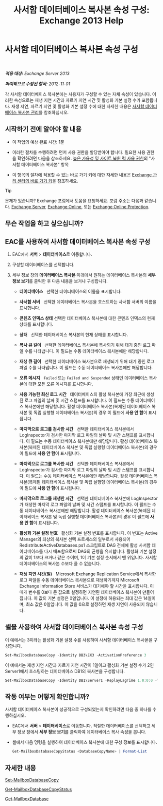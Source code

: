 ﻿---
title: '사서함 데이터베이스 복사본 속성 구성: Exchange 2013 Help'
TOCTitle: 사서함 데이터베이스 복사본 속성 구성
ms:assetid: cf186561-ab2c-45c0-90f5-8d3ecfabeeac
ms:mtpsurl: https://technet.microsoft.com/ko-kr/library/Dd351151(v=EXCHG.150)
ms:contentKeyID: 50484187
ms.date: 05/22/2018
mtps_version: v=EXCHG.150
ms.translationtype: MT
---

# 사서함 데이터베이스 복사본 속성 구성

 

_**적용 대상:** Exchange Server 2013_

_**마지막으로 수정된 항목:** 2012-11-01_

각 사서함 데이터베이스 복사본에는 사용자가 구성할 수 있는 자체 속성이 있습니다. 이러한 속성으로는 재생 지연 시간과 자르기 지연 시간 및 활성화 기본 설정 수가 포함됩니다. 재생 지연, 자르기 지연 및 활성화 기본 설정 수에 대한 자세한 내용은 [사서함 데이터베이스 복사본 관리](managing-mailbox-database-copies-exchange-2013-help.md)를 참조하십시오.

## 시작하기 전에 알아야 할 내용

  - 이 작업의 예상 완료 시간: 1분

  - 이러한 절차를 수행하려면 먼저 사용 권한을 할당받아야 합니다. 필요한 사용 권한을 확인하려면 다음을 참조하세요. [높은 가용성 및 사이트 복원 력 사용 권한](high-availability-and-site-resilience-permissions-exchange-2013-help.md)의 "사서함 데이터베이스 복사본" 항목

  - 이 항목의 절차에 적용할 수 있는 바로 가기 키에 대한 자세한 내용은 [Exchange 관리 센터의 바로 가기 키](keyboard-shortcuts-in-the-exchange-admin-center-exchange-online-protection-help.md)을 참조하세요.


> [!TIP]
> 문제가 있습니까? Exchange 포럼에서 도움을 요청하세요. 포럼 주소는 다음과 같습니다. <A href="https://go.microsoft.com/fwlink/p/?linkid=60612">Exchange Server</A>, <A href="https://go.microsoft.com/fwlink/p/?linkid=267542">Exchange Online</A>, 또는 <A href="https://go.microsoft.com/fwlink/p/?linkid=285351">Exchange Online Protection</A>.



## 무슨 작업을 하고 싶으십니까?

## EAC를 사용하여 사서함 데이터베이스 복사본 속성 구성

1.  EAC에서 **서버** \> **데이터베이스**로 이동합니다.

2.  구성할 데이터베이스를 선택합니다.

3.  세부 정보 창의 **데이터베이스 복사본** 아래에서 원하는 데이터베이스 복사본의 **세부 정보 보기**를 클릭한 후 다음 내용을 보거나 구성합니다.
    
      - **데이터베이스**   선택한 데이터베이스의 이름을 표시합니다.
    
      - **사서함 서버**   선택한 데이터베이스 복사본을 호스트하는 사서함 서버의 이름을 표시합니다.
    
      - **콘텐츠 인덱스 상태** 선택한 데이터베이스 복사본에 대한 콘텐츠 인덱스의 현재 상태를 표시합니다.
    
      - **상태**   선택한 데이터베이스 복사본의 현재 상태를 표시합니다.
    
      - **복사 큐 길이**   선택한 데이터베이스 복사본에 복사되기 위해 대기 중인 로그 파일 수를 나타냅니다. 이 필드는 수동 데이터베이스 복사본에만 해당합니다.
    
      - **재생 큐 길이**   선택한 데이터베이스 복사본으로 재생되기 위해 대기 중인 로그 파일 수를 나타냅니다. 이 필드는 수동 데이터베이스 복사본에만 해당합니다.
    
      - **오류 메시지**   `Failed` 또는 `Failed and Suspended` 상태인 데이터베이스 복사본에 대한 모든 오류 메시지를 표시합니다.
    
      - **사용 가능한 최신 로그 시간**   데이터베이스의 활성 복사본에 가장 최근에 생성된 로그 파일의 날짜 및 시간 스탬프를 표시합니다. 이 필드는 수동 데이터베이스 복사본에만 해당합니다. 활성 데이터베이스 복사본(복제된 데이터베이스 복사본 및 독립 실행형 데이터베이스 복사본)의 경우 이 필드에 **사용 안 함**이 표시됩니다.
    
      - **마지막으로 로그를 검사한 시간**   선택한 데이터베이스 복사본에서 LogInspector가 검사한 마지막 로그 파일의 날짜 및 시간 스탬프를 표시합니다. 이 필드는 수동 데이터베이스 복사본에만 해당합니다. 활성 데이터베이스 복사본(복제된 데이터베이스 복사본 및 독립 실행형 데이터베이스 복사본)의 경우 이 필드에 **사용 안 함**이 표시됩니다.
    
      - **마지막으로 로그를 복사한 시간**   선택한 데이터베이스 복사본에서 LogInspector가 검사한 마지막 로그 파일의 날짜 및 시간 스탬프를 표시합니다. 이 필드는 수동 데이터베이스 복사본에만 해당합니다. 활성 데이터베이스 복사본(복제된 데이터베이스 복사본 및 독립 실행형 데이터베이스 복사본)의 경우 이 필드에 **사용 안 함**이 표시됩니다.
    
      - **마지막으로 로그를 재생한 시간**   선택한 데이터베이스 복사본에 LogInspector가 재생한 마지막 로그 파일의 날짜 및 시간 스탬프를 표시합니다. 이 필드는 수동 데이터베이스 복사본에만 해당합니다. 활성 데이터베이스 복사본(복제된 데이터베이스 복사본 및 독립 실행형 데이터베이스 복사본)의 경우 이 필드에 **사용 안 함**이 표시됩니다.
    
      - **활성화 기본 설정 번호**   활성화 기본 설정 번호를 표시합니다. 이 번호는 Active Manager의 최상의 복사본 선택 프로세스의 일부로서 사용되어 RedistributeActiveDatabases.ps1 스크립트로 DAG 전체에 활성 사서함 데이터베이스를 다시 배포함으로써 DAG의 균형을 유지합니다. 활성화 기본 설정의 값이 1보다 크거나 같은 수이며, 1이 기본 설정 순서에서 맨 위입니다. 사서함 데이터베이스의 복사본 수보다 클 수 없습니다.
    
      - **재생 지연 시간(일)**   Microsoft Exchange Replication Service에서 복사한 로그 파일을 수동 데이터베이스 복사본으로 재생하기까지 Microsoft Exchange Information Store 서비스가 대기해야 할 시간을 표시합니다. 이 매개 변수를 0보다 큰 값으로 설정하면 지연된 데이터베이스 복사본이 만들어집니다. 이 값의 기본 설정은 0일입니다. 이 설정에 허용되는 최대 값은 14일이며, 최소 값은 0일입니다. 이 값을 0으로 설정하면 재생 지연이 사용되지 않습니다.

## 셸을 사용하여 사서함 데이터베이스 복사본 속성 구성

이 예에서는 3이라는 활성화 기본 설정 수를 사용하여 사서함 데이터베이스 복사본을 구성합니다.

```powershell
Set-MailboxDatabaseCopy -Identity DB3\EX3 -ActivationPreference 3
```

이 예에서는 재생 지연 시간과 자르기 지연 시간이 1일이고 활성화 기본 설정 수가 2인 Server1에서 호스팅하는 데이터베이스 DB1의 복사본을 구성합니다.

  ```powershell
  Set-MailboxDatabaseCopy -Identity DB1\Server1 -ReplayLagTime 1.0:0:0 -TruncationLagTime 1.0:0:0 -ActivationPreference 2
  ```

## 작동 여부는 어떻게 확인합니까?

사서함 데이터베이스 복사본이 성공적으로 구성되었는지 확인하려면 다음 중 하나를 수행하십시오.

  - EAC에서 **서버** \> **데이터베이스**로 이동합니다. 적절한 데이터베이스를 선택하고 세부 정보 창에서 **세부 정보 보기**를 클릭하여 데이터베이스 복사 속성을 봅니다.

  - 셸에서 다음 명령을 실행하여 데이터베이스 복사본에 대한 구성 정보를 표시합니다.
    
    ```powershell
    Get-MailboxDatabaseCopyStatus <DatabaseCopyName> | Format-List
    ```

## 자세한 내용

[Set-MailboxDatabaseCopy](https://technet.microsoft.com/ko-kr/library/dd298104\(v=exchg.150\))

[Get-MailboxDatabaseCopyStatus](https://technet.microsoft.com/ko-kr/library/dd298044\(v=exchg.150\))

[Get-MailboxDatabase](https://technet.microsoft.com/ko-kr/library/bb124924\(v=exchg.150\))

